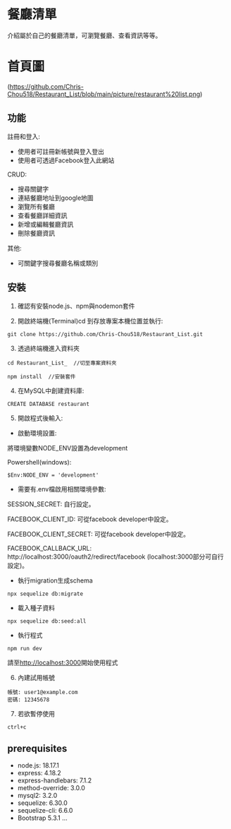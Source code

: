 # 餐廳清單 

介紹屬於自己的餐廳清單，可瀏覽餐廳、查看資訊等等。

# 首頁圖

(https://github.com/Chris-Chou518/Restaurant_List/blob/main/picture/restaurant%20list.png)

## 功能
註冊和登入:
* 使用者可註冊新帳號與登入登出
* 使用者可透過Facebook登入此網站

CRUD:
* 搜尋關鍵字
* 連結餐廳地址到google地圖
* 瀏覽所有餐廳
* 查看餐廳詳細資訊
* 新增或編輯餐廳資訊
* 刪除餐廳資訊

其他:
* 可關鍵字搜尋餐廳名稱或類別

## 安裝
1. 確認有安裝node.js、npm與nodemon套件

2. 開啟終端機(Terminal)cd 到存放專案本機位置並執行:

```
git clone https://github.com/Chris-Chou518/Restaurant_List.git
```

3. 透過終端機進入資料夾

```
cd Restaurant_List_  //切至專案資料夾
```

```
npm install  //安裝套件
```
4. 在MySQL中創建資料庫:
```
CREATE DATABASE restaurant
```

5. 開啟程式後輸入:
- 啟動環境設置:

將環境變數NODE_ENV設置為development

Powershell(windows):
```
$Env:NODE_ENV = 'development'
```
- 需要有.env檔啟用相關環境參數: 

SESSION_SECRET: 自行設定。

FACEBOOK_CLIENT_ID: 可從facebook developer中設定。

FACEBOOK_CLIENT_SECRET: 可從facebook developer中設定。

FACEBOOK_CALLBACK_URL: http://localhost:3000/oauth2/redirect/facebook (localhost:3000部分可自行設定)。


- 執行migration生成schema
```
npx sequelize db:migrate
```
- 載入種子資料
```
npx sequelize db:seed:all  
```
- 執行程式
```
npm run dev  
```

請至[http://localhost:3000](http://localhost:3000)開始使用程式

6. 內建試用帳號
```
帳號: user1@example.com
密碼: 12345678
```

7. 若欲暫停使用
```
ctrl+c
```
## prerequisites
- node.js: 18.17.1
- express: 4.18.2
- express-handlebars: 7.1.2
- method-override: 3.0.0
- mysql2: 3.2.0
- sequelize: 6.30.0
- sequelize-cli: 6.6.0
- Bootstrap 5.3.1
...
